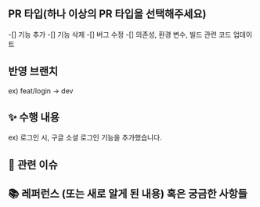 ## PR 타입(하나 이상의 PR 타입을 선택해주세요)
-[] 기능 추가
-[] 기능 삭제
-[] 버그 수정
-[] 의존성, 환경 변수, 빌드 관련 코드 업데이트

## 반영 브랜치
ex) feat/login -> dev

## ✨ 수행 내용
ex) 로그인 시, 구글 소셜 로그인 기능을 추가했습니다.

## 📌 관련 이슈


## 📚 레퍼런스 (또는 새로 알게 된 내용) 혹은 궁금한 사항들
